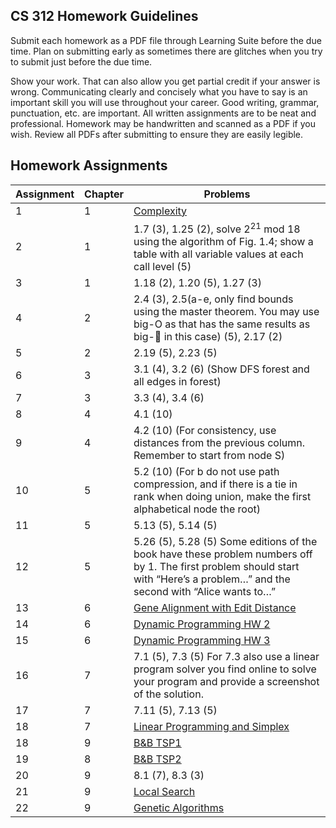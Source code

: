 ## CS 312 Homework Guidelines

Submit each homework as a PDF file through Learning Suite before the due time.  Plan on submitting early as sometimes there are glitches when you try to submit just before the due time. 

Show your work.  That can also allow you get partial credit if your answer is wrong. Communicating clearly and concisely what you have to say is an important skill you will use throughout your career. Good writing, grammar, punctuation, etc. are important.  All written assignments are to be neat and professional. Homework may be handwritten and scanned as a PDF if you wish. Review all PDFs after submitting to ensure they are easily legible.

## Homework Assignments

| Assignment | Chapter | Problems |
| --- | --- | --- |
| <a id='1'>1</a> | 1 | [Complexity](homework/HW1.md) |
| <a id='2'>2</a> | 1 | 1.7 (3), 1.25 (2), solve 2<sup>21</sup> mod 18 using the algorithm of Fig. 1.4; show a table with all variable values at each call level (5) |
| <a id='3'>3</a> | 1 | 1.18 (2), 1.20 (5), 1.27 (3) |
| <a id='4'>4</a> | 2 | 2.4 (3), 2.5(a-e, only find bounds using the master theorem. You may use big-O as that has the same results as big- in this case) (5), 2.17 (2) |
| <a id='5'>5</a> | 2 | 2.19 (5), 2.23 (5) |
| <a id='6'>6</a> | 3 | 3.1 (4), 3.2 (6) (Show DFS forest and all edges in forest) |
| <a id='7'>7</a> | 3 | 3.3 (4), 3.4 (6) |
| <a id='8'>8</a> | 4 | 4.1 (10) |
| <a id='9'>9</a> | 4 | 4.2 (10) (For consistency, use distances from the previous column. Remember to start from node S) |
| <a id='10'>10</a> | 5 | 5.2 (10) (For b do not use path compression, and if there is a tie in rank when doing union, make the first alphabetical node the root) |
| <a id='11'>11</a> | 5 | 5.13 (5), 5.14 (5) |
| <a id='12'>12</a> | 5 | 5.26 (5), 5.28 (5) Some editions of the book have these problem numbers off by 1. The first problem should start with “Here’s a problem…” and the second with “Alice wants to…” |
| <a id='13'>13</a> | 6 | [Gene Alignment with Edit Distance](homework/EditDistance.pdf) |
| <a id='14'>14</a> | 6 | [Dynamic Programming HW 2](homework/DP2.pdf) |
| <a id='15'>15</a> | 6 | [Dynamic Programming HW 3](homework/MM.pdf) |
| <a id='16'>16</a> | 7 | 7.1 (5), 7.3 (5) For 7.3 also use a linear program solver you find online to solve your program and provide a screenshot of the solution. |
| <a id='17'>17</a> | 7 | 7.11 (5), 7.13 (5) |
| <a id='18'>18</a> | 7 | [Linear Programming and Simplex](homework/archive/HW18.pdf) |
| <a id='18'>18</a> | 9 | [B&B TSP1](homework/HW19.md) |
| <a id='19'>19</a> | 8 | [B&B TSP2](homework/TSP2.md) |
| <a id='20'>20</a> | 9 | 8.1 (7), 8.3 (3) |
| <a id='21'>21</a> | 9 | [Local Search](homework/Local.md) |
| <a id='22'>22</a> | 9 | [Genetic Algorithms](homework/GA.pdf) |
